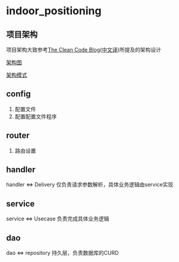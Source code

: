 # indoor_positioning

## 项目架构
项目架构大致参考[The Clean Code Blog](https://blog.cleancoder.com/uncle-bob/2012/08/13/the-clean-architecture.html)([中文译](https://learnku.com/go/t/43569))所提及的架构设计

[架构图](https://cdn.learnku.com/uploads/images/202004/21/54739/cHZbDZpxWt.png!large)


[架构模式](https://picx.zhimg.com/80/08415618172ea7a3d2b916ab0c555346_720w.webp?source=1940ef5c)

## config
1. 配置文件
2. 配置配置文件程序

## router
1. 路由设置

## handler
handler <=> Delivery
仅负责请求参数解析，具体业务逻辑由service实现

## service
service <=> Usecase
负责完成具体业务逻辑

## dao
dao <=> repository
持久层，负责数据库的CURD